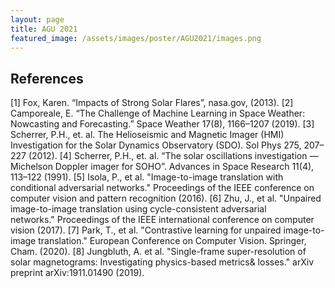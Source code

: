 ```yaml
---
layout: page
title: AGU 2021
featured_image: /assets/images/poster/AGU2021/images.png
---
```


## References
[1] Fox, Karen. “Impacts of Strong Solar Flares”, nasa.gov, (2013).
[2] Camporeale, E. “The Challenge of Machine Learning in Space Weather: Nowcasting and Forecasting.” Space Weather 17(8), 1166–1207 (2019).
[3] Scherrer, P.H., et. al. The Helioseismic and Magnetic Imager (HMI) Investigation for the Solar Dynamics Observatory (SDO). Sol Phys 275, 207–227 (2012). 
[4] Scherrer, P.H., et. al. “The solar oscillations investigation — Michelson Doppler imager for SOHO”. Advances in Space Research 11(4), 113–122 (1991).
[5] Isola, P., et al. "Image-to-image translation with conditional adversarial networks." Proceedings of the IEEE conference on computer vision and pattern recognition (2016).
[6] Zhu, J., et al. "Unpaired image-to-image translation using cycle-consistent adversarial networks." Proceedings of the IEEE international conference on computer vision (2017).
[7] Park, T., et al. "Contrastive learning for unpaired image-to-image translation." European Conference on Computer Vision. Springer, Cham. (2020).
[8] Jungbluth, A. et al. "Single-frame super-resolution of solar magnetograms: Investigating physics-based metrics\& losses." arXiv preprint arXiv:1911.01490 (2019).

